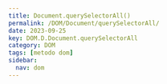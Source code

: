 ```yaml
---
title: Document.querySelectorAll()
permalink: /DOM/Document/querySelectorAll/
date: 2023-09-25
key: DOM.D.Document.querySelectorAll
category: DOM
tags: [metodo dom]
sidebar:
  nav: dom
---
```

